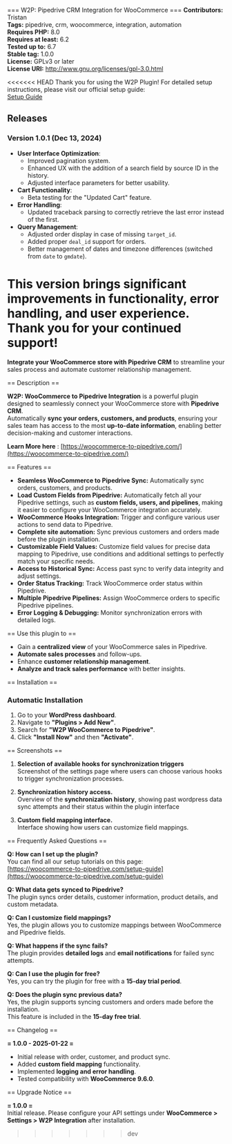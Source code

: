 === W2P: Pipedrive CRM Integration for WooCommerce ===
**Contributors:** Tristan  
**Tags:** pipedrive, crm, woocommerce, integration, automation  
**Requires PHP:** 8.0  
**Requires at least:** 6.2  
**Tested up to:** 6.7  
**Stable tag:** 1.0.0  
**License:** GPLv3 or later  
**License URI:** http://www.gnu.org/licenses/gpl-3.0.html

<<<<<<< HEAD
Thank you for using the W2P Plugin! For detailed setup instructions, please visit our official setup guide:  
[Setup Guide](https://www.woocommerce-to-pipedrive.com/setup-guide)

## Releases

### Version 1.0.1 (Dec 13, 2024)

- **User Interface Optimization**:
  - Improved pagination system.
  - Enhanced UX with the addition of a search field by source ID in the history.
  - Adjusted interface parameters for better usability.
- **Cart Functionality**:
  - Beta testing for the "Updated Cart" feature.
- **Error Handling**:
  - Updated traceback parsing to correctly retrieve the last error instead of the first.
- **Query Management**:
  - Adjusted order display in case of missing `target_id`.
  - Added proper `deal_id` support for orders.
  - Better management of dates and timezone differences (switched from `date` to `gmdate`).

This version brings significant improvements in functionality, error handling, and user experience. Thank you for your continued support!
=======
**Integrate your WooCommerce store with Pipedrive CRM** to streamline your sales process and automate customer relationship management.

== Description ==

**W2P: WooCommerce to Pipedrive Integration** is a powerful plugin designed to seamlessly connect your WooCommerce store with **Pipedrive CRM**.  
Automatically **sync your orders, customers, and products**, ensuring your sales team has access to the most **up-to-date information**, enabling better decision-making and customer interactions.

**Learn More here** :  [https://woocommerce-to-pipedrive.com/](https://woocommerce-to-pipedrive.com/)

== Features ==

- **Seamless WooCommerce to Pipedrive Sync:** Automatically sync orders, customers, and products.
- **Load Custom Fields from Pipedrive:** Automatically fetch all your Pipedrive settings, such as **custom fields, users, and pipelines**, making it easier to configure your WooCommerce integration accurately.
- **WooCommerce Hooks Integration:** Trigger and configure various user actions to send data to Pipedrive.
- **Complete site automation:** Sync previous customers and orders made before the plugin installation.
- **Customizable Field Values:** Customize field values for precise data mapping to Pipedrive, use conditions and additional settings to perfectly match your specific needs.
- **Access to Historical Sync:** Access past sync to verify data integrity and adjust settings.
- **Order Status Tracking:** Track WooCommerce order status within Pipedrive.
- **Multiple Pipedrive Pipelines:** Assign WooCommerce orders to specific Pipedrive pipelines.
- **Error Logging & Debugging:** Monitor synchronization errors with detailed logs.

== Use this plugin to ==

- Gain a **centralized view** of your WooCommerce sales in Pipedrive.
- **Automate sales processes** and follow-ups.
- Enhance **customer relationship management**.
- **Analyze and track sales performance** with better insights.

== Installation ==

### Automatic Installation

1. Go to your **WordPress dashboard**.
2. Navigate to **"Plugins > Add New"**.
3. Search for **"W2P WooCommerce to Pipedrive"**.
4. Click **"Install Now"** and then **"Activate"**.

== Screenshots ==

1. **Selection of available hooks for synchronization triggers**  
   Screenshot of the settings page where users can choose various hooks to trigger synchronization processes.

2. **Synchronization history access.**  
   Overview of the **synchronization history**, showing past wordpress data sync attempts and their status within the plugin interface

3. **Custom field mapping interface.**  
   Interface showing how users can customize field mappings.

== Frequently Asked Questions ==

**Q: How can I set up the plugin?**  
You can find all our setup tutorials on this page:  
[https://woocommerce-to-pipedrive.com/setup-guide](https://woocommerce-to-pipedrive.com/setup-guide)

**Q: What data gets synced to Pipedrive?**  
The plugin syncs order details, customer information, product details, and custom metadata.

**Q: Can I customize field mappings?**  
Yes, the plugin allows you to customize mappings between WooCommerce and Pipedrive fields.

**Q: What happens if the sync fails?**  
The plugin provides **detailed logs** and **email notifications** for failed sync attempts.

**Q: Can I use the plugin for free?**  
Yes, you can try the plugin for free with a **15-day trial period**.

**Q: Does the plugin sync previous data?**  
Yes, the plugin supports syncing customers and orders made before the installation.  
   This feature is included in the **15-day free trial**.

== Changelog ==

**= 1.0.0 - 2025-01-22 =**  

- Initial release with order, customer, and product sync.  
- Added **custom field mapping** functionality.  
- Implemented **logging and error handling**.  
- Tested compatibility with **WooCommerce 9.6.0**.

== Upgrade Notice ==

**= 1.0.0 =**  
Initial release. Please configure your API settings under **WooCommerce > Settings > W2P Integration** after installation.
>>>>>>> dev
